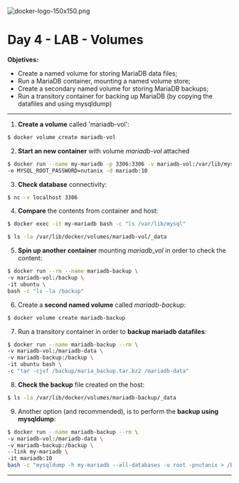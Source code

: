 ![docker-logo-150x150.png](https://www.zencode.nl/wp-content/uploads/2015/05/docker-logo-150x150.png)

# Day 4 - LAB - Volumes



**Objetives:**

- Create a named volume for storing MariaDB data files;
- Run a MariaDB container, mounting a named volume store;
- Create a secondary named volume for storing MariaDB backups;
- Run a transitory container for backing up MariaDB (by copying the datafiles and using mysqldump)

 

___



1. **Create a volume** called 'mariadb-vol':

 ```bash
$ docker volume create mariadb-vol

 ```

2. **Start an new container** with volume *mariadb-vol* attached

 ```bash
$ docker run --name my-mariadb -p 3306:3306 -v mariadb-vol:/var/lib/mysql \
-e MYSQL_ROOT_PASSWORD=nutanix -d mariadb:10

 ```

3. **Check database** connectivity:

```bash
$ nc -v localhost 3306
```



4. **Compare** the contents from container and host:

```bash
$ docker exec -it my-mariadb bash -c "ls /var/lib/mysql"

$ ls -la /var/lib/docker/volumes/mariadb-vol/_data
```



5. **Spin up another container** mounting *mariadb_vol* in order to check the content:

```bash
$ docker run --rm --name mariadb-backup \
-v mariadb-vol:/backup \
-it ubuntu \
bash -c "ls -la /backup"
```



6. Create a **second named volume** called *mariadb-backup*:

```bash
$ docker volume create mariadb-backup
```



7. Run a transitory container in order to **backup mariadb datafiles**:

```bash
$ docker run --name mariadb-backup --rm \
-v mariadb-vol:/mariadb-data \
-v mariadb-backup:/backup \
-it ubuntu bash \
-c "tar -cjvf /backup/maria_backup.tar.bz2 /mariadb-data"
```



8. **Check the backup** file created on the host:

```bash
$ ls -la /var/lib/docker/volumes/mariadb-backup/_data 

```

9. Another option (and recommended), is to perform the **backup using mysqldump**:

 ```bash
$ docker run --name mariadb-backup --rm \
-v mariadb-vol:/mariadb-data \
-v mariadb-backup:/backup \
--link my-mariadb \
-it mariadb:10 
bash -c "mysqldump -h my-mariadb --all-databases -u root -pnutanix > /backup/maria_backup.tar.bz2"
 ```



___

